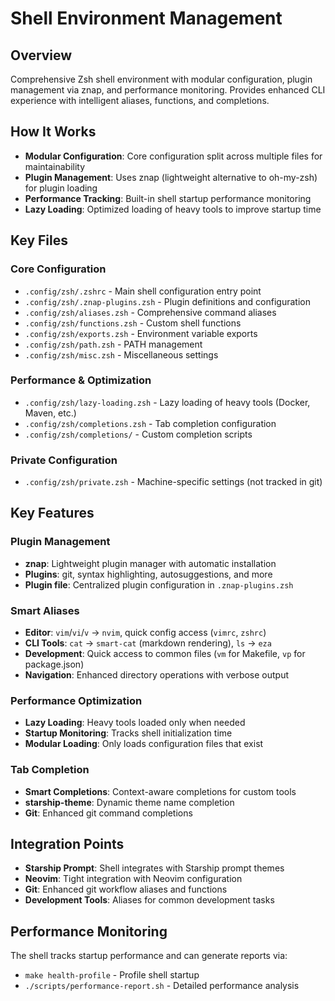 # Shell Environment Management

## Overview
Comprehensive Zsh shell environment with modular configuration, plugin management via znap, and performance monitoring. Provides enhanced CLI experience with intelligent aliases, functions, and completions.

## How It Works
- **Modular Configuration**: Core configuration split across multiple files for maintainability
- **Plugin Management**: Uses znap (lightweight alternative to oh-my-zsh) for plugin loading
- **Performance Tracking**: Built-in shell startup performance monitoring
- **Lazy Loading**: Optimized loading of heavy tools to improve startup time

## Key Files

### Core Configuration
- `.config/zsh/.zshrc` - Main shell configuration entry point
- `.config/zsh/.znap-plugins.zsh` - Plugin definitions and configuration
- `.config/zsh/aliases.zsh` - Comprehensive command aliases
- `.config/zsh/functions.zsh` - Custom shell functions
- `.config/zsh/exports.zsh` - Environment variable exports
- `.config/zsh/path.zsh` - PATH management
- `.config/zsh/misc.zsh` - Miscellaneous settings

### Performance & Optimization
- `.config/zsh/lazy-loading.zsh` - Lazy loading of heavy tools (Docker, Maven, etc.)
- `.config/zsh/completions.zsh` - Tab completion configuration
- `.config/zsh/completions/` - Custom completion scripts

### Private Configuration
- `.config/zsh/private.zsh` - Machine-specific settings (not tracked in git)

## Key Features

### Plugin Management
- **znap**: Lightweight plugin manager with automatic installation
- **Plugins**: git, syntax highlighting, autosuggestions, and more
- **Plugin file**: Centralized plugin configuration in `.znap-plugins.zsh`

### Smart Aliases
- **Editor**: `vim`/`vi`/`v` → `nvim`, quick config access (`vimrc`, `zshrc`)
- **CLI Tools**: `cat` → `smart-cat` (markdown rendering), `ls` → `eza`
- **Development**: Quick access to common files (`vm` for Makefile, `vp` for package.json)
- **Navigation**: Enhanced directory operations with verbose output

### Performance Optimization
- **Lazy Loading**: Heavy tools loaded only when needed
- **Startup Monitoring**: Tracks shell initialization time
- **Modular Loading**: Only loads configuration files that exist

### Tab Completion
- **Smart Completions**: Context-aware completions for custom tools
- **starship-theme**: Dynamic theme name completion
- **Git**: Enhanced git command completions

## Integration Points
- **Starship Prompt**: Shell integrates with Starship prompt themes
- **Neovim**: Tight integration with Neovim configuration
- **Git**: Enhanced git workflow aliases and functions
- **Development Tools**: Aliases for common development tasks

## Performance Monitoring
The shell tracks startup performance and can generate reports via:
- `make health-profile` - Profile shell startup
- `./scripts/performance-report.sh` - Detailed performance analysis